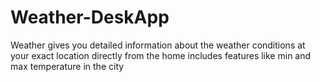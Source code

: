 # Weather-DeskApp
Weather gives you detailed information about the weather conditions at your exact location directly from the home includes features like min and max temperature in the city  
